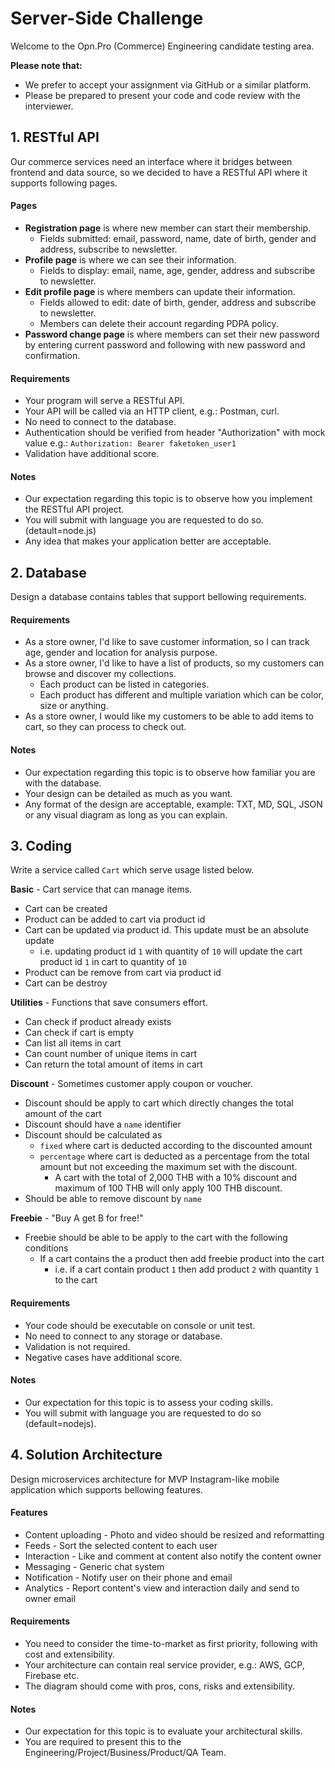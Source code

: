 
# Server-Side Challenge

Welcome to the Opn.Pro (Commerce) Engineering candidate testing area.

**Please note that:**
- We prefer to accept your assignment via GitHub or a similar platform.
- Please be prepared to present your code and code review with the interviewer.

## 1. RESTful API
Our commerce services need an interface where it bridges between frontend and data source, so we decided to have a RESTful API where it supports following pages.

#### Pages
- **Registration page** is where new member can start their membership.
  - Fields submitted: email, password, name, date of birth, gender and address, subscribe to newsletter.
- **Profile page** is where we can see their information.
  - Fields to display: email, name, age, gender, address and subscribe to newsletter.
- **Edit profile page** is where members can update their information.
  - Fields allowed to edit: date of birth, gender, address and subscribe to newsletter.
  - Members can delete their account regarding PDPA policy.
- **Password change page** is where members can set their new password by entering current password and following with new password and confirmation.

#### Requirements
- Your program will serve a RESTful API.
- Your API will be called via an HTTP client, e.g.: Postman, curl.
- No need to connect to the database.
- Authentication should be verified from header "Authorization" with mock value e.g.: `Authorization: Bearer faketoken_user1`
- Validation have additional score.

#### Notes
- Our expectation regarding this topic is to observe how you implement the RESTful API project.
- You will submit with language you are requested to do so. (detault=node.js)
- Any idea that makes your application better are acceptable.

## 2. Database
Design a database contains tables that support bellowing requirements.

#### Requirements
- As a store owner, I'd like to save customer information, so I can track age, gender and location for analysis purpose.
- As a store owner, I'd like to have a list of products, so my customers can browse and discover my collections.
  - Each product can be listed in categories.
  - Each product has different and multiple variation which can be color, size or anything.
- As a store owner, I would like my customers to be able to add items to cart, so they can process to check out.

#### Notes
- Our expectation regarding this topic is to observe how familiar you are with the database.
- Your design can be detailed as much as you want.
- Any format of the design are acceptable, example: TXT, MD, SQL, JSON or any visual diagram as long as you can explain.

## 3. Coding
Write a service called `Cart` which serve usage listed below.

**Basic** - Cart service that can manage items.
- Cart can be created
- Product can be added to cart via product id
- Cart can be updated via product id. This update must be an absolute update
  - i.e. updating product id `1` with quantity of `10` will update the cart product id `1` in cart to quantity of `10`
- Product can be remove from cart via product id
- Cart can be destroy

**Utilities** - Functions that save consumers effort.
- Can check if product already exists
- Can check if cart is empty
- Can list all items in cart
- Can count number of unique items in cart
- Can return the total amount of items in cart

**Discount** - Sometimes customer apply coupon or voucher.
- Discount should be apply to cart which directly changes the total amount of the cart
- Discount should have a `name` identifier
- Discount should be calculated as
  - `fixed` where cart is deducted according to the discounted amount
  - `percentage` where cart is deducted as a percentage from the total amount but not exceeding the maximum set with the discount.
    - A cart with the total of 2,000 THB with a 10% discount and maximum of 100 THB will only apply 100 THB discount.
- Should be able to remove discount by `name`

**Freebie** - "Buy A get B for free!"
- Freebie should be able to be apply to the cart with the following conditions
  - If a cart contains the a product then add freebie product into the cart
    - i.e. if a cart contain product `1` then add product `2` with quantity `1` to the cart

#### Requirements
- Your code should be executable on console or unit test.
- No need to connect to any storage or database.
- Validation is not required.
- Negative cases have additional score.

#### Notes
- Our expectation for this topic is to assess your coding skills.
- You will submit with language you are requested to do so (default=nodejs).

## 4. Solution Architecture
Design microservices architecture for MVP Instagram-like mobile application which supports bellowing features.

#### Features
- Content uploading - Photo and video should be resized and reformatting
- Feeds - Sort the selected content to each user
- Interaction - Like and comment at content also notify the content owner
- Messaging - Generic chat system
- Notification - Notify user on their phone and email
- Analytics - Report content's view and interaction daily and send to owner email

#### Requirements
- You need to consider the time-to-market as first priority, following with cost and extensibility.
- Your architecture can contain real service provider, e.g.: AWS, GCP, Firebase etc.
- The diagram should come with pros, cons, risks and extensibility.

#### Notes
- Our expectation for this topic is to evaluate your architectural skills.
- You are required to present this to the Engineering/Project/Business/Product/QA Team.
